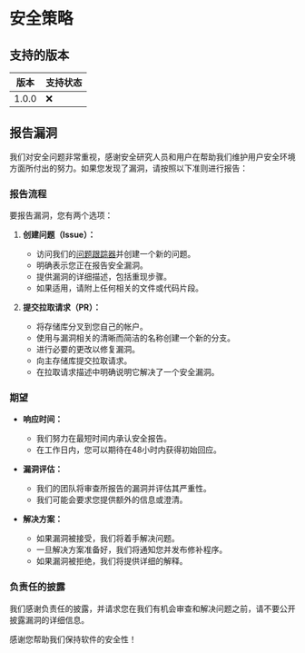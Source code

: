 # 安全策略

## 支持的版本

| 版本   | 支持状态           |
| ------- | ------------------ |
| 1.0.0   | :x:                |

## 报告漏洞

我们对安全问题非常重视，感谢安全研究人员和用户在帮助我们维护用户安全环境方面所付出的努力。如果您发现了漏洞，请按照以下准则进行报告：

### 报告流程

要报告漏洞，您有两个选项：

1. **创建问题（Issue）：**
   - 访问我们的[问题跟踪器](https://github.com/recon-raccoon/framework/issues)并创建一个新的问题。
   - 明确表示您正在报告安全漏洞。
   - 提供漏洞的详细描述，包括重现步骤。
   - 如果适用，请附上任何相关的文件或代码片段。

2. **提交拉取请求（PR）：**
   - 将存储库分叉到您自己的帐户。
   - 使用与漏洞相关的清晰而简洁的名称创建一个新的分支。
   - 进行必要的更改以修复漏洞。
   - 向主存储库提交拉取请求。
   - 在拉取请求描述中明确说明它解决了一个安全漏洞。

### 期望

- **响应时间：**
  - 我们努力在最短时间内承认安全报告。
  - 在工作日内，您可以期待在48小时内获得初始回应。

- **漏洞评估：**
  - 我们的团队将审查所报告的漏洞并评估其严重性。
  - 我们可能会要求您提供额外的信息或澄清。

- **解决方案：**
  - 如果漏洞被接受，我们将着手解决问题。
  - 一旦解决方案准备好，我们将通知您并发布修补程序。
  - 如果漏洞被拒绝，我们将提供详细的解释。

### 负责任的披露

我们感谢负责任的披露，并请求您在我们有机会审查和解决问题之前，请不要公开披露漏洞的详细信息。

感谢您帮助我们保持软件的安全性！
